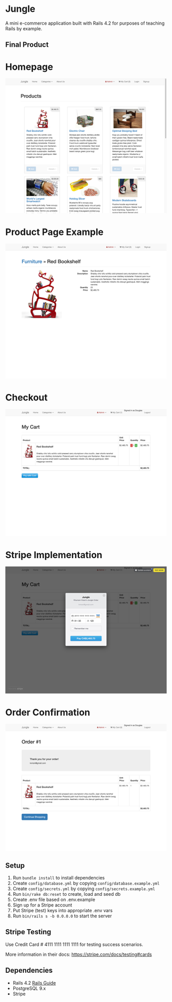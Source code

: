 # Jungle

A mini e-commerce application built with Rails 4.2 for purposes of teaching Rails by example.

## Final Product
# Homepage
!["Screenshot of Homepage"](https://github.com/prsanti/jungle-rails/blob/master/docs/jungle-homepage.png)
# Product Page Example
!["Screenshot of Product Page"](https://github.com/prsanti/jungle-rails/blob/master/docs/jungle-product-page.png)
# Checkout
!["Screenshot of Checkout"](https://github.com/prsanti/jungle-rails/blob/master/docs/jungle-checkout.png)
# Stripe Implementation
!["Screenshot of Stripe"](https://github.com/prsanti/jungle-rails/blob/master/docs/jungle-stripe.png)
# Order Confirmation
!["Screenshot of Order Confirmation"](https://github.com/prsanti/jungle-rails/blob/master/docs/jungle-order-confirmation.png)

## Setup

1. Run `bundle install` to install dependencies
2. Create `config/database.yml` by copying `config/database.example.yml`
3. Create `config/secrets.yml` by copying `config/secrets.example.yml`
4. Run `bin/rake db:reset` to create, load and seed db
5. Create .env file based on .env.example
6. Sign up for a Stripe account
7. Put Stripe (test) keys into appropriate .env vars
8. Run `bin/rails s -b 0.0.0.0` to start the server

## Stripe Testing

Use Credit Card # 4111 1111 1111 1111 for testing success scenarios.

More information in their docs: <https://stripe.com/docs/testing#cards>

## Dependencies

* Rails 4.2 [Rails Guide](http://guides.rubyonrails.org/v4.2/)
* PostgreSQL 9.x
* Stripe
